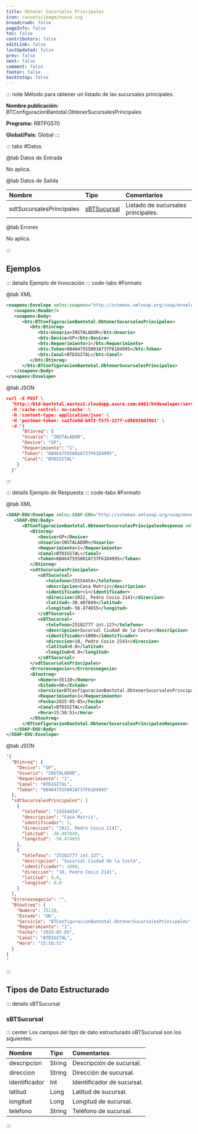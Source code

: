 ```yaml
---
title: Obtener Sucursales Principales
icon: /assets/image/nuevo.svg
breadcrumb: false
pageInfo: false
toc: false
contributors: false
editLink: false
lastUpdated: false
prev: false
next: false
comment: false
footer: false
backtotop: false
---
```


<!-- ABRE DATOS DEL MÉTODO -->
::: note Método para obtener un listado de las sucursales principales.

**Nombre publicación:** BTConfiguracionBantotal.ObtenerSucursalesPrincipales

**Programa:** RBTPG570

**Global/País:** Global
:::
<!-- CIERRA DATOS DEL MÉTODO -->

<!-- ABRE TABLA DE DATOS -->
::: tabs #Datos 

@tab Datos de Entrada

No aplica.

@tab Datos de Salida

Nombre | Tipo | Comentarios
:--------- | :--------- | :---------
sdtSucursalesPrincipales | [sBTSucursal](#sbtsucursal) | Listado de sucursales principales.

@tab Errores

No aplica.

::: 
<!-- CIERRA TABLA DE DATOS -->

## **Ejemplos**

<!-- ABRE EJEMPLO DE INVOCACIÓN -->
::: details Ejemplo de Invocación 
::: code-tabs #Formato

@tab XML
```xml
<soapenv:Envelope xmlns:soapenv="http://schemas.xmlsoap.org/soap/envelope/" xmlns:bts="http://uy.com.dlya.bantotal/BTSOA/">
   <soapenv:Header/>
   <soapenv:Body>
      <bts:BTConfiguracionBantotal.ObtenerSucursalesPrincipales>
         <bts:Btinreq>
            <bts:Usuario>INSTALADOR</bts:Usuario>
            <bts:Device>GP</bts:Device>
            <bts:Requerimiento>1</bts:Requerimiento>
            <bts:Token>6B4647555001A737F61D4995</bts:Token>
            <bts:Canal>BTDIGITAL</bts:Canal>
         </bts:Btinreq>
      </bts:BTConfiguracionBantotal.ObtenerSucursalesPrincipales>
   </soapenv:Body>
</soapenv:Envelope>
```

@tab JSON
```json
curl -X POST \
  'http://btd-bantotal.eastus2.cloudapp.azure.com:4462/btdeveloper/servlet/com.dlya.bantotal.odwsbt_BTConfiguracionBantotal?ObtenerSucursalesPrincipales=' \
  -H 'cache-control: no-cache' \
  -H 'content-type: application/json' \
  -H 'postman-token: ca2f2e9d-b972-f575-227f-cd86920d3961' \
  -d '{
      "Btinreq": {
      "Usuario": "INSTALADOR",
      "Device": "GP",
      "Requerimiento": "1",
      "Token": "6B4647555001A737F61D4995",
      "Canal": "BTDIGITAL"
    }
  }'
```
:::
<!-- CIERRA EJEMPLO DE INVOCACIÓN -->

<!-- ABRE EJEMPLO DE RESPUESTA -->
::: details Ejemplo de Respuesta 
::: code-tabs #Formato

@tab XML
```xml
<SOAP-ENV:Envelope xmlns:SOAP-ENV="http://schemas.xmlsoap.org/soap/envelope/" xmlns:xsd="http://www.w3.org/2001/XMLSchema" xmlns:SOAP-ENC="http://schemas.xmlsoap.org/soap/encoding/" xmlns:xsi="http://www.w3.org/2001/XMLSchema-instance">
   <SOAP-ENV:Body>
      <BTConfiguracionBantotal.ObtenerSucursalesPrincipalesResponse xmlns="http://uy.com.dlya.bantotal/BTSOA/">
         <Btinreq>
            <Device>GP</Device>
            <Usuario>INSTALADOR</Usuario>
            <Requerimiento>1</Requerimiento>
            <Canal>BTDIGITAL</Canal>
            <Token>6B4647555001A737F61D4995</Token>
         </Btinreq>
         <sdtSucursalesPrincipales>
            <sBTSucursal>
               <telefono>15554454</telefono>
               <descripcion>Casa Matriz</descripcion>
               <identificador>1</identificador>
               <direccion>1022, Pedro Cosio 2141</direccion>
               <latitud>-30.407849</latitud>
               <longitud>-56.474655</longitud>
            </sBTSucursal>
            <sBTSucursal>
               <telefono>25182777 int.127</telefono>
               <descripcion>Sucursal Ciudad de la Costa</descripcion>
               <identificador>1000</identificador>
               <direccion>10, Pedro Cosio 2141</direccion>
               <latitud>0.0</latitud>
               <longitud>0.0</longitud>
            </sBTSucursal>
         </sdtSucursalesPrincipales>
         <Erroresnegocio></Erroresnegocio>
         <Btoutreq>
            <Numero>35110</Numero>
            <Estado>OK</Estado>
            <Servicio>BTConfiguracionBantotal.ObtenerSucursalesPrincipales</Servicio>
            <Requerimiento>1</Requerimiento>
            <Fecha>2025-05-05</Fecha>
            <Canal>BTDIGITAL</Canal>
            <Hora>15:58:51</Hora>
         </Btoutreq>
      </BTConfiguracionBantotal.ObtenerSucursalesPrincipalesResponse>
   </SOAP-ENV:Body>
</SOAP-ENV:Envelope>
```

@tab JSON
```json
'{
  "Btinreq": {
    "Device": "GP",
    "Usuario": "INSTALADOR",
    "Requerimiento": "1",
    "Canal": "BTDIGITAL",
    "Token": "6B4647555001A737F61D4995"
  },
  "sdtSucursalesPrincipales": [
    {
      "telefono": "15554454",
      "descripcion": "Casa Matriz",
      "identificador": 1,
      "direccion": "1022, Pedro Cosio 2141",
      "latitud": -30.407849,
      "longitud": -56.474655
    },
    {
      "telefono": "25182777 int.127",
      "descripcion": "Sucursal Ciudad de la Costa",
      "identificador": 1000,
      "direccion": "10, Pedro Cosio 2141",
      "latitud": 0.0,
      "longitud": 0.0
    }
  ],
  "Erroresnegocio": "",
  "Btoutreq": {
    "Numero": 35110,
    "Estado": "OK",
    "Servicio": "BTConfiguracionBantotal.ObtenerSucursalesPrincipales",
    "Requerimiento": "1",
    "Fecha": "2025-05-05",
    "Canal": "BTDIGITAL",
    "Hora": "15:58:51"
  }
}
'
```
::: 
<!-- CIERRA EJEMPLO DE RESPUESTA -->

## **Tipos de Dato Estructurado**

<!-- ABRE SDT -->
::: details sBTSucursal  

### sBTSucursal

::: center 
Los campos del tipo de dato estructurado sBTSucursal son los siguientes: 

Nombre | Tipo | Comentarios 
:--------- | :----------- | :----------- 
descripcion | String | Descripción de sucursal. 
direccion | String | Dirección de sucursal. 
identificador | Int | Identificador de sucursal. 
latitud | Long | Latitud de sucursal. 
longitud | Long | Longitud de sucursal. 
telefono | String | Teléfono de sucursal. 
:::
<!-- CIERRA SDT -->